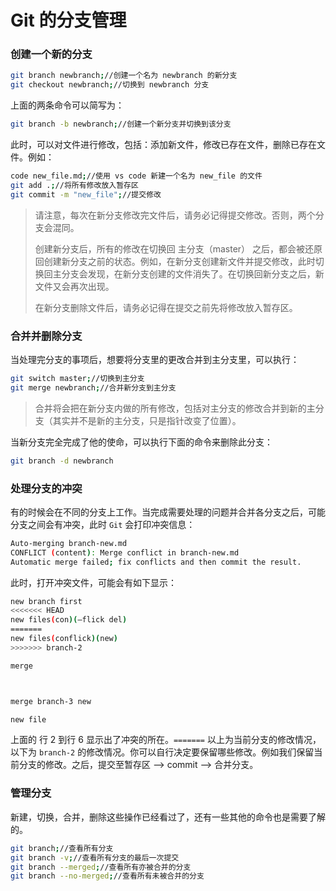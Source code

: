 # Git 的分支管理

### 创建一个新的分支

```bash
git branch newbranch;//创建一个名为 newbranch 的新分支
git checkout newbranch;//切换到 newbranch 分支
```

上面的两条命令可以简写为：

```bash
git branch -b newbranch;//创建一个新分支并切换到该分支
```

此时，可以对文件进行修改，包括：添加新文件，修改已存在文件，删除已存在文件。例如：

```bash
code new_file.md;//使用 vs code 新建一个名为 new_file 的文件
git add .;//将所有修改放入暂存区
git commit -m "new_file";//提交修改
```

> 请注意，每次在新分支修改完文件后，请务必记得提交修改。否则，两个分支会混同。
>
> 创建新分支后，所有的修改在切换回 主分支（master） 之后，都会被还原回创建新分支之前的状态。例如，在新分支创建新文件并提交修改，此时切换回主分支会发现，在新分支创建的文件消失了。在切换回新分支之后，新文件又会再次出现。
>
> 在新分支删除文件后，请务必记得在提交之前先将修改放入暂存区。

### 合并并删除分支

当处理完分支的事项后，想要将分支里的更改合并到主分支里，可以执行：

```bash
git switch master;//切换到主分支
git merge newbranch;//合并新分支到主分支
```

> 合并将会把在新分支内做的所有修改，包括对主分支的修改合并到新的主分支（其实并不是新的主分支，只是指针改变了位置）。

当新分支完全完成了他的使命，可以执行下面的命令来删除此分支：

```bash
git branch -d newbranch
```

### 处理分支的冲突

有的时候会在不同的分支上工作。当完成需要处理的问题并合并各分支之后，可能分支之间会有冲突，此时 `Git` 会打印冲突信息：

```bash
Auto-merging branch-new.md
CONFLICT (content): Merge conflict in branch-new.md
Automatic merge failed; fix conflicts and then commit the result.
```

此时，打开冲突文件，可能会有如下显示：

```bash
new branch first
<<<<<<< HEAD
new files(con)(–flick del)
=======
new files(conflick)(new)
>>>>>>> branch-2

merge



merge branch-3 new

new file
```

上面的 行 2 到行 6 显示出了冲突的所在。`=======`  以上为当前分支的修改情况，以下为 `branch-2` 的修改情况。你可以自行决定要保留哪些修改。例如我们保留当前分支的修改。之后，提交至暂存区 –> commit –> 合并分支。

 ### 管理分支

新建，切换，合并，删除这些操作已经看过了，还有一些其他的命令也是需要了解的。

```bash
git branch;//查看所有分支
git branch -v;//查看所有分支的最后一次提交
git branch --merged;//查看所有亦被合并的分支
git branch --no-merged;//查看所有未被合并的分支
```